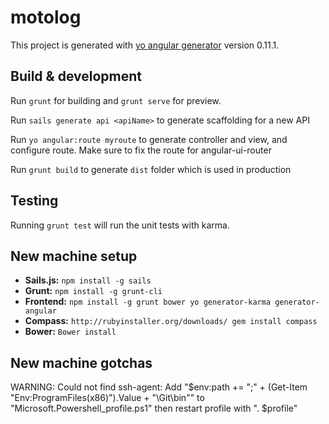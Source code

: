 # motolog

This project is generated with [yo angular generator](https://github.com/yeoman/generator-angular)
version 0.11.1.

## Build & development

Run `grunt` for building and `grunt serve` for preview.

Run `sails generate api <apiName>` to generate scaffolding for a new API

Run `yo angular:route myroute` to generate controller and view, and configure route. Make sure to fix the route for angular-ui-router

Run `grunt build` to generate `dist` folder which is used in production

## Testing

Running `grunt test` will run the unit tests with karma.

## New machine setup

* **Sails.js:** `npm install -g sails`
* **Grunt:** `npm install -g grunt-cli`
* **Frontend:** `npm install -g grunt bower yo generator-karma generator-angular`
* **Compass:** `http://rubyinstaller.org/downloads/ gem install compass`
* **Bower:** `Bower install`

## New machine gotchas

WARNING: Could not find ssh-agent: Add "$env:path += ";" + (Get-Item "Env:ProgramFiles(x86)").Value + "\Git\bin"" to "Microsoft.Powershell_profile.ps1" then restart profile with ". $profile"

